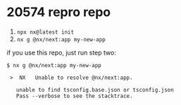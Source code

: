 # 20574 repro repo

1. `npx nx@latest init`
2. `nx g @nx/next:app my-new-app`


if you use this repo, just run step two:
```console
$ nx g @nx/next:app my-new-app

 >  NX   Unable to resolve @nx/next:app.

   unable to find tsconfig.base.json or tsconfig.json
   Pass --verbose to see the stacktrace.

```

